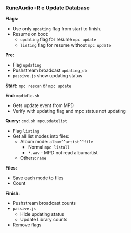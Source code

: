 ### RuneAudio+R e Update Database

**Flags:**
- Use only `updating` flag from start to finish.
- Resume on boot:
	- `updating` flag for resume `mpc update`
	- `listing` flag for resume without `mpc update`
	
**Pre:**
- Flag `updating`
- Pushstream broadcast `updating_db`
- `passive.js` show updating status

**Start:** `mpc rescan` or `mpc update`

**End:** `mpdidle.sh`
- Gets update event from MPD
- Verify with updating flag and mpc status not updating
	
**Query:** `cmd.sh mpcupdatelist`
- Flag `listing`
- Get all list modes into files:
	- Album mode: `album^^artist^^file`
		- Normal `mpc listall`
		- `*.wav` - MPD not read albumartist
	- Others: `name`
	
**Files:**
- Save each mode to files
- Count
	
**Finish:**
- Pushstream broadcast counts
- `passive.js`
	- Hide updating status
	- Update Library counts
- Remove flags
	
